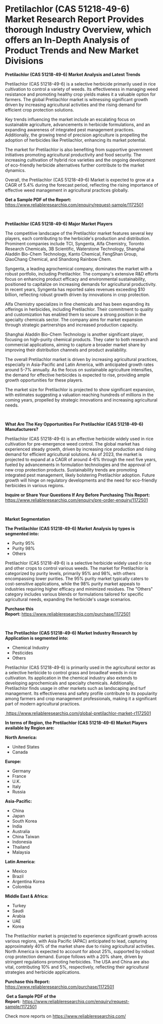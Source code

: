 <p><h1>Pretilachlor (CAS 51218-49-6) Market Research Report Provides thorough Industry Overview, which offers an In-Depth Analysis of Product Trends and New Market Divisions</h1></p><p><strong>Pretilachlor (CAS 51218-49-6) Market Analysis and Latest Trends</strong></p>
<p><p>Pretilachlor (CAS 51218-49-6) is a selective herbicide primarily used in rice cultivation to control a variety of weeds. Its effectiveness in managing weed resistance and promoting healthy crop yields makes it a valuable option for farmers. The global Pretilachlor market is witnessing significant growth driven by increasing agricultural activities and the rising demand for efficient crop protection solutions. </p><p>Key trends influencing the market include an escalating focus on sustainable agriculture, advancements in herbicide formulations, and an expanding awareness of integrated pest management practices. Additionally, the growing trend of precision agriculture is propelling the adoption of herbicides like Pretilachlor, enhancing its market potential. </p><p>The market for Pretilachlor is also benefiting from supportive government initiatives promoting agricultural productivity and food security. The increasing cultivation of hybrid rice varieties and the ongoing development of eco-friendly herbicide alternatives further contribute to the market dynamics. </p><p>Overall, the Pretilachlor (CAS 51218-49-6) Market is expected to grow at a CAGR of 5.4% during the forecast period, reflecting the rising importance of effective weed management in agricultural practices globally.</p></p>
<p><strong>Get a Sample PDF of the Report:&nbsp;</strong> <a href="https://www.reliableresearchiq.com/enquiry/request-sample/1172501?utm_campaign=3461&utm_medium=2&utm_source=Github&utm_content=ia&utm_term=03042025&utm_id=pretilachlor-cas-51218-49-6">https://www.reliableresearchiq.com/enquiry/request-sample/1172501</a></p>
<p>&nbsp;</p>
<p><strong>Pretilachlor (CAS 51218-49-6) Major Market Players</strong></p>
<p><p>The competitive landscape of the Pretilachlor market features several key players, each contributing to the herbicide's production and distribution. Prominent companies include TCI, Syngenta, Alfa Chemistry, Toronto Research Chemicals, 3B Scientific, Waterstone Technology, Shanghai Aladdin Bio-Chem Technology, Kanto Chemical, FengShan Group, QiaoChang Chemical, and Shandong Rainbow Chem.</p><p>Syngenta, a leading agrochemical company, dominates the market with a robust portfolio, including Pretilachlor. The company's extensive R&D efforts focus on enhancing product efficacy and environmental sustainability, positioned to capitalize on increasing demands for agricultural productivity. In recent years, Syngenta has reported sales revenues exceeding $10 billion, reflecting robust growth driven by innovations in crop protection.</p><p>Alfa Chemistry specializes in fine chemicals and has been expanding its offerings in herbicides, including Pretilachlor. Their commitment to quality and customization has enabled them to secure a strong position in the specialty chemicals sector. The company aims for market expansion through strategic partnerships and increased production capacity.</p><p>Shanghai Aladdin Bio-Chem Technology is another significant player, focusing on high-purity chemical products. They cater to both research and commercial applications, aiming to capture a broader market share by improving their distribution channels and product availability.</p><p>The overall Pretilachlor market is driven by increasing agricultural practices, especially in Asia-Pacific and Latin America, with anticipated growth rates around 5-7% annually. As the focus on sustainable agriculture intensifies, the demand for effective herbicides is expected to rise, providing ample growth opportunities for these players.</p><p>The market size for Pretilachlor is projected to show significant expansion, with estimates suggesting a valuation reaching hundreds of millions in the coming years, propelled by strategic innovations and increasing agricultural needs.</p></p>
<p>&nbsp;</p>
<p><strong>What Are The Key Opportunities For Pretilachlor (CAS 51218-49-6) Manufacturers?</strong></p>
<p><p>Pretilachlor (CAS 51218-49-6) is an effective herbicide widely used in rice cultivation for pre-emergence weed control. The global market has experienced steady growth, driven by increasing rice production and rising demand for efficient agricultural solutions. As of 2023, the market is projected to expand at a CAGR of around 4-6% through the next five years, fueled by advancements in formulation technologies and the approval of new crop protection products. Sustainability trends are promoting integrated pest management, likely bolstering Pretilachlor adoption. Future growth will hinge on regulatory developments and the need for eco-friendly herbicides in various regions.</p></p>
<p><strong>Inquire or Share Your Questions If Any Before Purchasing This Report:</strong> <a href="https://www.reliableresearchiq.com/enquiry/pre-order-enquiry/1172501?utm_campaign=3461&utm_medium=2&utm_source=Github&utm_content=ia&utm_term=03042025&utm_id=pretilachlor-cas-51218-49-6">https://www.reliableresearchiq.com/enquiry/pre-order-enquiry/1172501</a></p>
<p>&nbsp;</p>
<p><strong>Market Segmentation</strong></p>
<p><strong>The Pretilachlor (CAS 51218-49-6) Market Analysis by types is segmented into:</strong></p>
<p><ul><li>Purity 95%</li><li>Purity 98%</li><li>Others</li></ul></p>
<p><p>Pretilachlor (CAS 51218-49-6) is a selective herbicide widely used in rice and other crops to control various weeds. The market for Pretilachlor is categorized by purity levels, primarily 95% and 98%, with others encompassing lower purities. The 95% purity market typically caters to cost-sensitive applications, while the 98% purity market appeals to industries requiring higher efficacy and minimized residues. The "Others" category includes various blends or formulations tailored for specific agricultural needs, expanding the herbicide's usage scenarios.</p></p>
<p><strong>Purchase this Report:&nbsp;</strong><a href="https://www.reliableresearchiq.com/purchase/1172501?utm_campaign=3461&utm_medium=2&utm_source=Github&utm_content=ia&utm_term=03042025&utm_id=pretilachlor-cas-51218-49-6">https://www.reliableresearchiq.com/purchase/1172501</a></p>
<p>&nbsp;</p>
<p><strong>The Pretilachlor (CAS 51218-49-6) Market Industry Research by Application is segmented into:</strong></p>
<p><ul><li>Chemical Industry</li><li>Pesticides</li><li>Others</li></ul></p>
<p><p>Pretilachlor (CAS 51218-49-6) is primarily used in the agricultural sector as a selective herbicide to control grass and broadleaf weeds in rice cultivation. Its application in the chemical industry also extends to developing agrochemicals and specialty chemicals. Additionally, Pretilachlor finds usage in other markets such as landscaping and turf management. Its effectiveness and safety profile contribute to its popularity among farmers and crop management professionals, making it a significant part of modern agricultural practices.</p></p>
<p><a href="https://www.reliableresearchiq.com/global-pretilachlor-market-r1172501?utm_campaign=3461&utm_medium=2&utm_source=Github&utm_content=ia&utm_term=03042025&utm_id=pretilachlor-cas-51218-49-6">&nbsp;https://www.reliableresearchiq.com/global-pretilachlor-market-r1172501</a></p>
<p><strong>In terms of Region, the Pretilachlor (CAS 51218-49-6) Market Players available by Region are:</strong></p>
<p>
    <p> <strong> North America: </strong>
        <ul>
            <li>United States</li>
            <li>Canada</li>
        </ul>
        </p> 
    <p> <strong> Europe: </strong>
        <ul>
            <li>Germany</li>
            <li>France</li>
            <li>U.K.</li>
            <li>Italy</li>
            <li>Russia</li>
        </ul>
        </p> 
    <p> <strong> Asia-Pacific: </strong>
        <ul>
            <li>China</li>
            <li>Japan</li>
            <li>South Korea</li>
            <li>India</li>
            <li>Australia</li>
            <li>China Taiwan</li>
            <li>Indonesia</li>
            <li>Thailand</li>
            <li>Malaysia</li>
        </ul>
        </p> 
    <p> <strong> Latin America: </strong>
        <ul>
            <li>Mexico</li>
            <li>Brazil</li>
            <li>Argentina Korea</li>
            <li>Colombia</li>
        </ul>
        </p> 
    <p> <strong> Middle East & Africa: </strong>
        <ul>
            <li>Turkey</li>
            <li>Saudi</li>
            <li>Arabia</li>
            <li>UAE</li>
            <li>Korea</li>
        </ul>
    </p>
    </p>
<p><p>The Pretilachlor market is projected to experience significant growth across various regions, with Asia Pacific (APAC) anticipated to lead, capturing approximately 40% of the market share due to rising agricultural activities. North America is expected to account for about 25%, supported by robust crop protection demand. Europe follows with a 20% share, driven by stringent regulations promoting herbicides. The USA and China are also vital, contributing 10% and 5%, respectively, reflecting their agricultural strategies and herbicide applications.</p></p>
<p><strong>Purchase this Report: </strong><a href="https://www.reliableresearchiq.com/purchase/1172501?utm_campaign=3461&utm_medium=2&utm_source=Github&utm_content=ia&utm_term=03042025&utm_id=pretilachlor-cas-51218-49-6">https://www.reliableresearchiq.com/purchase/1172501</a></p>
<p>&nbsp;<strong>Get a Sample PDF of the Report:&nbsp;&nbsp;</strong><a href="https://www.reliableresearchiq.com/enquiry/request-sample/1172501?utm_campaign=3461&utm_medium=2&utm_source=Github&utm_content=ia&utm_term=03042025&utm_id=pretilachlor-cas-51218-49-6">https://www.reliableresearchiq.com/enquiry/request-sample/1172501</a></p>
<p><strong></strong></p>
<p>Check more reports on <a href="https://www.reliableresearchiq.com/?utm_campaign=3461&utm_medium=2&utm_source=Github&utm_content=ia&utm_term=03042025&utm_id=pretilachlor-cas-51218-49-6">https://www.reliableresearchiq.com/</a></p>